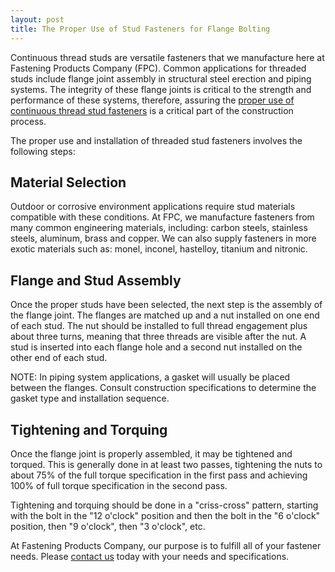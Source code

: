 ```yaml
---
layout: post
title: The Proper Use of Stud Fasteners for Flange Bolting
---
```



Continuous thread studs are versatile fasteners that we manufacture here at Fastening Products Company (FPC).  Common applications for threaded studs include flange joint assembly in structural steel erection and piping systems.  The integrity of these flange joints is critical to the strength and performance of these systems, therefore, assuring the [proper use of continuous thread stud fasteners](http://www.fastprodco.com/) is a critical part of the construction process.  

The proper use and installation of threaded stud fasteners involves the following steps:  

## Material Selection

Outdoor or corrosive environment applications require stud materials compatible with these conditions.  At FPC, we manufacture fasteners from many common engineering materials, including: carbon steels, stainless steels, aluminum, brass and copper.  We can also supply fasteners in more exotic materials such as: monel, inconel, hastelloy, titanium and nitronic.

## Flange and Stud Assembly     

Once the proper studs have been selected, the next step is the assembly of the flange joint.  The flanges are matched up and a nut installed on one end of each stud.  The nut should be installed to full thread engagement plus about three turns, meaning that three threads are visible after the nut.  A stud is inserted into each flange hole and a second nut installed on the other end of each stud.

NOTE:  In piping system applications, a gasket will usually be placed between the flanges.  Consult construction specifications to determine the gasket type and installation sequence.  

## Tightening and Torquing

Once the flange joint is properly assembled, it may be tightened and torqued.  This is generally done in at least two passes, tightening the nuts to about 75% of the full torque specification in the first pass and achieving 100% of full torque specification in the second pass. 

Tightening and torquing should be done in a "criss-cross" pattern, starting with the bolt in the "12 o'clock" position and then the bolt in the "6 o'clock" position, then "9 o'clock", then "3 o'clock", etc.

At Fastening Products Company, our purpose is to fulfill all of your fastener needs.  Please [contact us](http://www.fastprodco.com/contact.htm) today with your needs and specifications.

